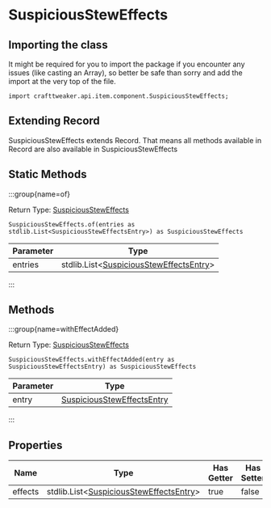 # SuspiciousStewEffects

## Importing the class

It might be required for you to import the package if you encounter any issues (like casting an Array), so better be safe than sorry and add the import at the very top of the file.
```zenscript
import crafttweaker.api.item.component.SuspiciousStewEffects;
```


## Extending Record

SuspiciousStewEffects extends Record. That means all methods available in Record are also available in SuspiciousStewEffects

## Static Methods

:::group{name=of}

Return Type: [SuspiciousStewEffects](/vanilla/api/item/component/SuspiciousStewEffects)

```zenscript
SuspiciousStewEffects.of(entries as stdlib.List<SuspiciousStewEffectsEntry>) as SuspiciousStewEffects
```

| Parameter |                                                  Type                                                   |
|-----------|---------------------------------------------------------------------------------------------------------|
| entries   | stdlib.List&lt;[SuspiciousStewEffectsEntry](/vanilla/api/item/component/SuspiciousStewEffectsEntry)&gt; |


:::

## Methods

:::group{name=withEffectAdded}

Return Type: [SuspiciousStewEffects](/vanilla/api/item/component/SuspiciousStewEffects)

```zenscript
SuspiciousStewEffects.withEffectAdded(entry as SuspiciousStewEffectsEntry) as SuspiciousStewEffects
```

| Parameter |                                         Type                                         |
|-----------|--------------------------------------------------------------------------------------|
| entry     | [SuspiciousStewEffectsEntry](/vanilla/api/item/component/SuspiciousStewEffectsEntry) |


:::


## Properties

|  Name   |                                                  Type                                                   | Has Getter | Has Setter |
|---------|---------------------------------------------------------------------------------------------------------|------------|------------|
| effects | stdlib.List&lt;[SuspiciousStewEffectsEntry](/vanilla/api/item/component/SuspiciousStewEffectsEntry)&gt; | true       | false      |

